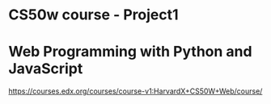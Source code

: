 # CS50w course - Project1
# Web Programming with Python and JavaScript

https://courses.edx.org/courses/course-v1:HarvardX+CS50W+Web/course/
